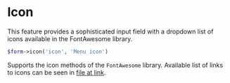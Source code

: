 # Icon

This feature provides a sophisticated input field with a dropdown list of icons available in the FontAwesome library.
```php
$form->icon('icon', 'Menu icon')
```
Supports the icon methods of the `FontAwesome` library. Available list of links to icons can be seen in [file at link](https://github.com/bfg-s/admin/blob/master/src/Traits/FontAwesome.php).
